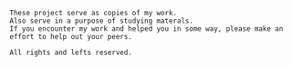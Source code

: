 
    These project serve as copies of my work. 
    Also serve in a purpose of studying materals. 
    If you encounter my work and helped you in some way, please make an effort to help out your peers.

    All rights and lefts reserved.


